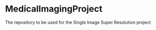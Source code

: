 MedicalImagingProject
=====================

The repository to be used for the Single Image Super Resolution project